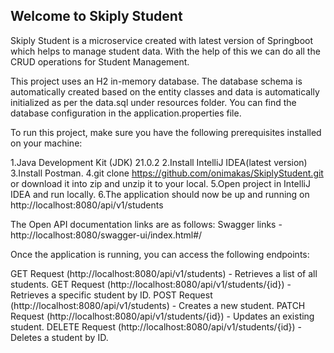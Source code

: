 ## Welcome to Skiply Student
Skiply Student is a microservice created with latest version of Springboot which helps to manage student data.
With the help of this we can do all the CRUD operations for Student Management.

This project uses an H2 in-memory database. 
The database schema is automatically created based on the entity classes and data is automatically initialized as per the data.sql under resources folder. 
You can find the database configuration in the application.properties file.

To run this project, make sure you have the following prerequisites installed on your machine:

1.Java Development Kit (JDK) 21.0.2
2.Install IntelliJ IDEA(latest version)
3.Install Postman.
4.git clone https://github.com/onimakas/SkiplyStudent.git or download it into zip and unzip it to your local.
5.Open project in IntelliJ IDEA and run locally.
6.The application should now be up and running on http://localhost:8080/api/v1/students

The Open API documentation links are as follows:
Swagger links - 
http://localhost:8080/swagger-ui/index.html#/

Once the application is running, you can access the following endpoints:

GET Request (http://localhost:8080/api/v1/students) - Retrieves a list of all students.
GET Request (http://localhost:8080/api/v1/students/{id}) - Retrieves a specific student by ID.
POST Request (http://localhost:8080/api/v1/students) - Creates a new student.
PATCH Request (http://localhost:8080/api/v1/students/{id}) - Updates an existing student.
DELETE Request (http://localhost:8080/api/v1/students/{id}) - Deletes a student by ID.


